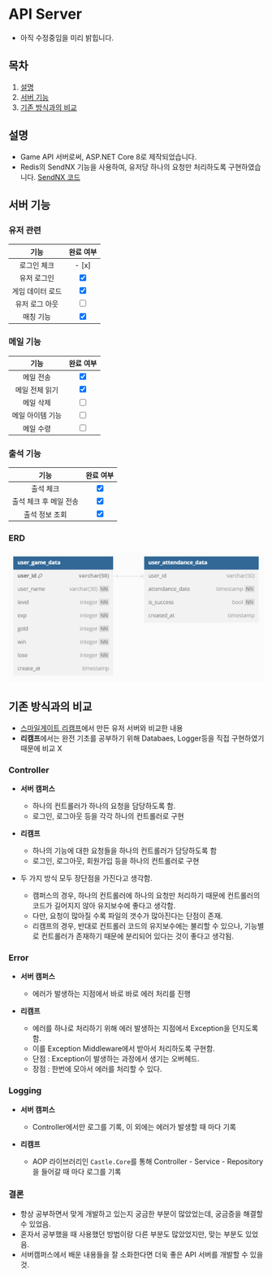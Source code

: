 # API Server

- 아직 수정중임을 미리 밝힙니다.

## 목차
1. [설명](#설명)
2. [서버 기능](#서버-기능)
3. [기존 방식과의 비교](#기존-방식과의-비교)

## 설명
- Game API 서버로써, ASP.NET Core 8로 제작되었습니다.
- Redis의 SendNX 기능을 사용하여, 유저당 하나의 요청만 처리하도록 구현하였습니다.
[SendNX 코드](./Middleware/RequestOneCheckMiddleware.cs)

## 서버 기능
### 유저 관련
|     **기능**     |          **완료 여부**          |
| :--------------: | :-----------------------------: |
|   로그인 체크    | - [x] |
|   유저  로그인   | <input type="checkbox" checked> |
| 게임 데이터 로드 | <input type="checkbox" checked> |
|  유저 로그 아웃  |     <input type="checkbox">     |
|    매칭 기능     | <input type="checkbox" checked> |

### 메일 기능
|     **기능**     |          **완료 여부**          |
| :--------------: | :-----------------------------: |
|    메일 전송     | <input type="checkbox" checked> |
|  메일 전체 읽기  | <input type="checkbox" checked> |
|    메일 삭제     |     <input type="checkbox">     |
| 메일 아이템 기능 |     <input type="checkbox">     |
|    메일 수령     |     <input type="checkbox">     |

### 출석 기능
|        **기능**        |          **완료 여부**          |
| :--------------------: | :-----------------------------: |
|       출석 체크        | <input type="checkbox" checked> |
| 출석 체크 후 메일 전송 | <input type="checkbox" checked> |
|     출석 정보 조회     | <input type="checkbox" checked> |

### ERD
![alt text](../resource/GameERD.png)

## 기존 방식과의 비교
- [스마일게이트 리캠프](https://github.com/sgdevcamp2023/remember/tree/main/src/backend/user-service)에서 만든 유저 서버와 비교한 내용
- **리캠프**에서는 완전 기초를 공부하기 위해 Databaes, Logger등을 직접 구현하였기 때문에 비교 X
### Controller
- **서버 캠퍼스**
  - 하나의 컨트롤러가 하나의 요청을 담당하도록 함.
  - 로그인, 로그아웃 등을 각각 하나의 컨트롤러로 구현
- **리캠프**
  - 하나의 기능에 대한 요청들을 하나의 컨트롤러가 담당하도록 함
  - 로그인, 로그아웃, 회원가입 등을 하나의 컨트롤러로 구현

- 두 가지 방식 모두 장단점을 가진다고 생각함.
  - 캠퍼스의 경우, 하나의 컨트롤러에 하나의 요청만 처리하기 때문에 컨트롤러의 코드가 길어지지 않아 유지보수에 좋다고 생각함. 
  - 다만, 요청이 많아질 수록 파일의 갯수가 많아진다는 단점이 존재.
  - 리캠프의 경우, 반대로 컨트롤러 코드의 유지보수에는 불리할 수 있으나, 기능별로 컨트롤러가 존재하기 때문에 분리되어 있다는 것이 좋다고 생각됨.
### Error
- **서버 캠퍼스**
  - 에러가 발생하는 지점에서 바로 바로 에러 처리를 진행
  
- **리캠프**
  - 에러를 하나로 처리하기 위해 에러 발생하는 지점에서 Exception을 던지도록 함.
  - 이를 Exception Middleware에서 받아서 처리하도록 구현함.
  - 단점 : Exception이 발생하는 과정에서 생기는 오버헤드.
  - 장점 : 한번에 모아서 에러를 처리할 수 있다.

### Logging
- **서버 캠퍼스**
  - Controller에서만 로그를 기록, 이 외에는 에러가 발생할 때 마다 기록
  
- **리캠프**
  - AOP 라이브러리인 `Castle.Core`를 통해 Controller - Service - Repository 을 들어갈 때 마다 로그를 기록

### 결론
- 항상 공부하면서 맞게 개발하고 있는지 궁금한 부분이 많았었는데, 궁금증을 해결할 수 있었음.
- 혼자서 공부했을 때 사용했던 방법이랑 다른 부분도 많았었지만, 맞는 부분도 있었음. 
- 서버캠퍼스에서 배운 내용들을 잘 소화한다면 더욱 좋은 API 서버를 개발할 수 있을 것.
